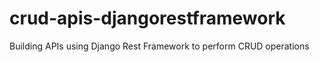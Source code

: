 # crud-apis-djangorestframework
Building APIs using Django Rest Framework to perform CRUD operations 
